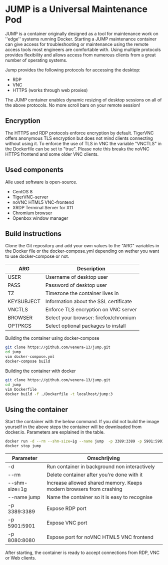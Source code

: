 # JUMP is a Universal Maintenance Pod

JUMP is a container originally designed as a tool for maintenance work on ''edge'' systems running Docker. Starting a JUMP maintenance container can give access for troubleshooting or maintenance using the remote access tools most engineers are comfortable with. Using multiple protocols provides flexibility and allows access from numerous clients from a great number of operating systems.

Jump provides the following protocols for accessing the desktop:

- RDP
- VNC
- HTTPS (works through web proxies)

The JUMP container enables dynamic resizing of desktop sessions on all of the above protocols. No more scroll bars on your remote session!

## Encryption

The HTTPS and RDP protocols enforce encryption by default. TigerVNC offers anonymous TLS encryption but does not mind clients connecting without using it. To enforce the use of TLS in VNC the variable "VNCTLS" in the Dockerfile can be set to "true". Please note this breaks the noVNC HTTPS frontend and some older VNC clients.

## Used components

Alle used software is open-source.

- CentOS 8
- TigerVNC-server
- noVNC HTML5 VNC-frontend
- XRDP Terminal Server for X11
- Chromium browser
- Openbox window manager

## Build instructions

Clone the Git repository and add your own values to the "ARG" variables in the Docker file or the docker-compose.yml depending on wether you want to use docker-compose or not.

| ARG        | Description                              |
|------------|------------------------------------------|
| USER       | Username of desktop user                 |
| PASS       | Password of desktop user                 |
| TZ         | Timezone the container lives in          |
| KEYSUBJECT | Information about the SSL certificate    |
| VNCTLS     | Enforce TLS encryption on VNC server     |
| BROWSER    | Select your browser: firefox/chromium    |
| OPTPKGS    | Select optional packages to install      |

Building the container using docker-compose

```bash
git clone https://github.com/venera-13/jump.git
cd jump
vim docker-compose.yml
docker-compose build
```

Building the container with docker

```bash
git clone https://github.com/venera-13/jump.git
cd jump
vim Dockerfile
docker build -f ./Dockerfile -t localhost/jump:3
```

## Using the container

Start the container with the below command. If you did not build the image yourself in the above steps the container will be downloaded from docker.io. Parameters are explained in the table.

```bash
docker run -d --rm --shm-size=1g --name jump  -p 3389:3389 -p 5901:5901 -p 8080:8080 docker.io/okroshka/jump:latest
docker stop jump
```

| Parameter     | Omschrijving                                                       |
|---------------|--------------------------------------------------------------------|
| -d            | Run container in background non interactively                      |
| --rm          | Delete container after you're done with it                         |
| --shm-size=1g | Increase allowed shared memory. Keeps modern browsers from crashing|
| --name jump   | Name the container so it is easy to recognise                      |
| -p 3389:3389  | Expose RDP port                                                    |
| -p 5901:5901  | Expose VNC port                                                    |
| -p 8080:8080  | Expose port for noVNC HTML5 VNC frontend                           |

After starting, the container is ready to accept connections from RDP, VNC or Web clients.
